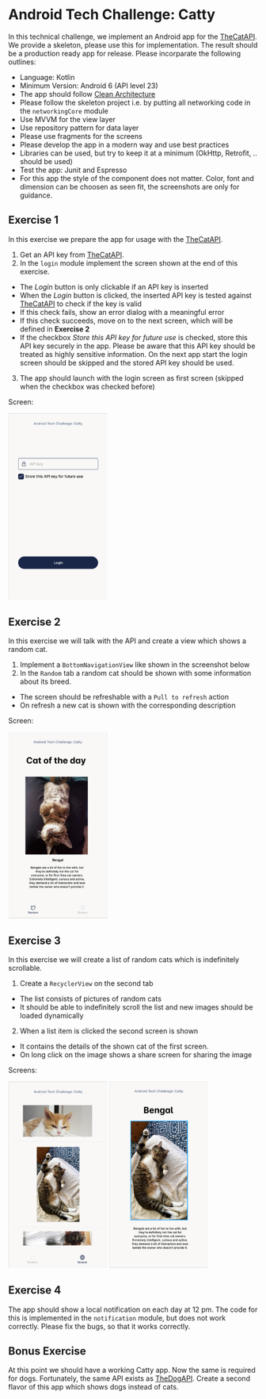 # Android Tech Challenge: Catty
In this technical challenge, we implement an Android app for the [TheCatAPI](https://thecatapi.com/).
We provide a skeleton, please use this for implementation. The result should be a production ready app for release.
Please incorparate the following outlines:
* Language: Kotlin
* Minimum Version: Android 6 (API level 23)
* The app should follow [Clean Architecture](https://blog.cleancoder.com/uncle-bob/2012/08/13/the-clean-architecture.html)
* Please follow the skeleton project i.e. by putting all networking code in the `networkingCore` module
* Use MVVM for the view layer
* Use repository pattern for data layer
* Please use fragments for the screens
* Please develop the app in a modern way and use best practices
* Libraries can be used, but try to keep it at a minimum (OkHttp, Retrofit, .. should be used)
* Test the app: Junit and Espresso
* For this app the style of the component does not matter. Color, font and dimension can be choosen as seen fit, the screenshots are only for guidance.

## Exercise 1
In this exercise we prepare the app for usage with the [TheCatAPI](https://thecatapi.com).
1. Get an API key from [TheCatAPI](https://thecatapi.com/signup).
2. In the `login` module implement the screen shown at the end of this exercise.
  * The *Login* button is only clickable if an API key is inserted
  * When the *Login* button is clicked, the inserted API key is tested against [TheCatAPI](https://thecatapi.com) to check if the key is valid
  * If this check fails, show an error dialog with a meaningful error
  * If this check succeeds, move on to the next screen, which will be defined in **Exercise 2**
  * If the checkbox *Store this API key for future use* is checked, store this API key securely in the app. Please be aware that this API key should be treated as highly sensitive information. On the next app start the login screen should be skipped and the stored API key should be used.
3. The app should launch with the login screen as first screen (skipped when the checkbox was checked before)

Screen:

<img src="/img/login.png" width="200"/> 


## Exercise 2
In this exercise we will talk with the API and create a view which shows a random cat.
1. Implement a `BottomNavigationView` like shown in the screenshot below
2. In the `Random` tab a random cat should be shown with some information about its breed.
  * The screen should be refreshable with a `Pull to refresh` action
  * On refresh a new cat is shown with the corresponding description

Screen:

<img src="/img/random.png" width="200"/>

## Exercise 3
In this exercise we will create a list of random cats which is indefinitely scrollable.
1. Create a `RecyclerView` on the second tab
  * The list consists of pictures of random cats
  * It should be able to indefinitely scroll the list and new images should be loaded dynamically
2. When a list item is clicked the second screen is shown
  * It contains the details of the shown cat of the first screen.
  * On long click on the image shows a share screen for sharing the image

Screens:

<img src="/img/list.png" width="200"/>      <img src="/img/details.png" width="200"/>

## Exercise 4
The app should show a local notification on each day at 12 pm. The code for this is implemented in the `notification` module, but does not work correctly.
Please fix the bugs, so that it works correctly.

## Bonus Exercise
At this point we should have a working Catty app. Now the same is required for dogs. Fortunately, the same API exists as [TheDogAPI](https://thedogapi.com).
Create a second flavor of this app which shows dogs instead of cats.

